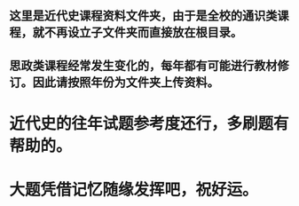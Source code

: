 ## 这里是近代史课程资料文件夹，由于是全校的通识类课程，就不再设立子文件夹而直接放在根目录。

## 思政类课程经常发生变化的，每年都有可能进行教材修订。因此请按照年份为文件夹上传资料。

# 近代史的往年试题参考度还行，多刷题有帮助的。

# 大题凭借记忆随缘发挥吧，祝好运。
